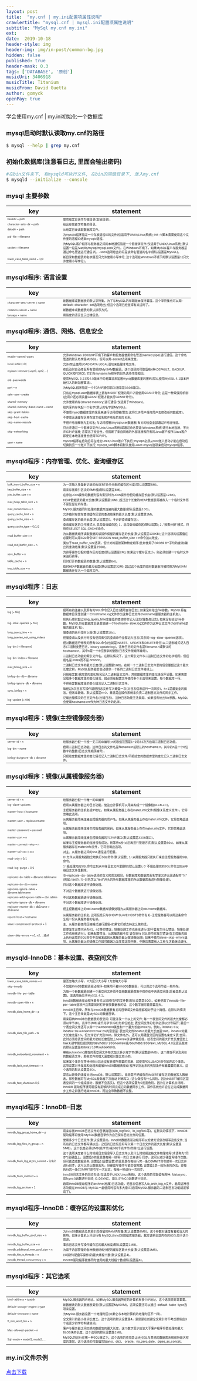 ```yaml
---
layout: post
title:  "my.cnf | my.ini配置项属性说明"
crawlertitle: "mysql.cnf | mysql.ini配置项属性说明"
subtitle: "MySql my.cnf my.ini"
ext:
date:  2019-10-18
header-style: img
header-img: img/in-post/common-bg.jpg
hidden: false
published: true
header-mask: 0.3
tags: ['DATABASE', '原创']
musicUri: 3406918
musicTitle: Titanium
musicFrom: David Guetta
author: gomyck
openPay: true
---
```


学会使用my.cnf  \| my.ini初始化一个数据库

<style>
  table  th:nth-of-type(1) {width: 30%;text-align: center}
  table  th:nth-of-type(2) {width: 70%;text-align: center}
  table  td:nth-of-type(1) {width: 30%;text-align: left;font-size:7px}
  table  td:nth-of-type(2) {width: 70%;text-align: left;font-size:8px}
</style>

### mysql启动时默认读取my.cnf的路径
```bash
$ mysql --help | grep my.cnf
```

### 初始化数据库(注意看日志, 里面会输出密码)
```bash
#在bin文件夹下, 有mysqld可执行文件, 在bin的同级目录下, 放入my.cnf
$ mysqld --initialize --console
```

### mysql 主要参数

key|statement
---|---
basedir = path|使用给定目录作为根目录(安装目录)。
character-sets-dir = path|给出存放着字符集的目录。
datadir = path|从给定目录读取数据库文件。
pid-file = filename|为mysqld程序指定一个存放进程ID的文件(仅适用于UNIX/Linux系统); Init-V脚本需要使用这个文件里的进程ID结束mysqld进程。
socket = filename|为MySQL客户程序与服务器之间的本地通信指定一个套接字文件(仅适用于UNIX/Linux系统; 默认设置一般是/var/lib/mysql/mysql.sock文件)。在Windows环境下，如果MySQL客户与服务器是通过命名管道进行通信 的，–sock选项给出的将是该命名管道的名字(默认设置是MySQL)。
lower_case_table_name = 1/0|新目录和数据表的名字是否只允许使用小写字母; 这个选项在Windows环境下的默认设置是1(只允许使用小写字母)。

### mysqld程序: 语言设置

key|statement
---|---
character-sets-server = name|新数据库或数据表的默认字符集。为了与MySQL的早期版本保持兼容，这个字符集也可以用–default-character-set选项给出; 但这个选项已经显得有点过时了。
collation-server = name|新数据库或数据表的默认排序方式。
lanuage = name|用指定的语言显示出错信息。

### mysqld程序: 通信、网络、信息安全

key|statement
---|---
enable-named-pipes|允许Windows 2000/XP环境下的客户和服务器使用命名管道(named pipe)进行通信。这个命名管道的默认名字是MySQL，但可以用–socket选项来改变。
local-infile [=0]|允许/禁止使用LOAD DATA LOCAL语句来处理本地文件。
myisam-recover [=opt1, opt2, ...]|在启动时自动修复所有受损的MyISAM数据表。这个选项的可取值有4种:DEFAULT、BACKUP、QUICK和FORCE; 它们与myisamchk程序的同名选项作用相同。
old-passwords|使用MySQL 3.23和4.0版本中的老算法来加密mysql数据库里的密码(默认使用MySQL 4.1版本开始引入的新加密算法)。
port = n|为MySQL程序指定一个TCP/IP通信端口(通常是3306端口)。
safe-user-create|只有在mysql.user数据库表上拥有INSERT权限的用户才能使用GRANT命令; 这是一种双保险机制(此用户还必须具备GRANT权限才能执行GRANT命令)。
shared-memory|允许使用内存(shared memory)进行通信(仅适用于Windows)。
shared-memory-base-name = name|给共享内存块起一个名字(默认的名字是MySQL)。
skip-grant-tables|不使用mysql数据库里的信息来进行访问控制(警告:这将允许用户任何用户去修改任何数据库)。
skip-host-cache|不使用高速缓存区来存放主机名和IP地址的对应关系。
skip-name-resovle|不把IP地址解析为主机名; 与访问控制(mysql.user数据表)有关的检查全部通过IP地址行进。
skip-networking|只允许通过一个套接字文件(Unix/Linux系统)或通过命名管道(Windows系统)进行本地连接，不允许ICP/IP连接; 这提高了安全性，但阻断了来自网络的外部连接和所有的Java客户程序(Java客户即使在本地连接里也使用TCP/IP)。
user = name|mysqld程序在启动后将在给定UNIX/Linux账户下执行; mysqld必须从root账户启动才能在启动后切换到另一个账户下执行; mysqld_safe脚本将默认使用–user=mysql选项来启动mysqld程序。

### mysqld程序：内存管理、优化、查询缓存区

key|statement
---|---
bulk_insert_buffer_size = n	|为一次插入多条新记录的INSERT命令分配的缓存区长度(默认设置是8M)。
key_buffer_size = n	|用来存放索引区块的RMA值(默认设置是8M)。
join_buffer_size = n	|在参加JOIN操作的数据列没有索引时为JOIN操作分配的缓存区长度(默认设置是128K)。
max_heap_table_size = n	|HEAP数据表的最大长度(默认设置是16M); 超过这个长度的HEAP数据表将被存入一个临时文件而不是驻留在内存里。
max_connections = n	|MySQL服务器同时处理的数据库连接的最大数量(默认设置是100)。
query_cache_limit = n	|允许临时存放在查询缓存区里的查询结果的最大长度(默认设置是1M)。
query_cache_size = n	|查询缓存区的最大长度(默认设置是0，不开辟查询缓存区)。
query_cache_type = 0/1/2	|查询缓存区的工作模式:0, 禁用查询缓存区; 1，启用查询缓存区(默认设置); 2，”按需分配”模式，只响应SELECT SQL_CACHE命令。
read_buffer_size = n	|为从数据表顺序读取数据的读操作保留的缓存区的长度(默认设置是128KB); 这个选项的设置值在必要时可以用SQL命令SET SESSION read_buffer_size = n命令加以改变。
read_rnd_buffer_size = n	|类似于read_buffer_size选项，但针对的是按某种特定顺序(比如使用了ORDER BY子句的查询)输出的查询结果(默认设置是256K)。
sore_buffer = n	|为排序操作分配的缓存区的长度(默认设置是2M); 如果这个缓存区太小，则必须创建一个临时文件来进行排序。
table_cache = n	|同时打开的数据表的数量(默认设置是64)。
tmp_table_size = n	|临时HEAP数据表的最大长度(默认设置是32M); 超过这个长度的临时数据表将被转换为MyISAM数据表并存入一个临时文件。

### mysqld程序：日志

key|statement
---|---
log [= file]	|把所有的连接以及所有的SQL命令记入日志(通用查询日志); 如果没有给出file参数，MySQL将在数据库目录里创建一个hostname.log文件作为这种日志文件(hostname是服务器的主机名)。
log-slow-queries [= file]	|把执行用时超过long_query_time变量值的查询命令记入日志(慢查询日志); 如果没有给出file参数，MySQL将在数据库目录里创建一个hostname-slow.log文件作为这种日志文件(hostname是服务器主机 名)。
long_query_time = n	|慢查询的执行用时上限(默认设置是10s)。
long_queries_not_using_indexs	|把慢查询以及执行时没有使用索引的查询命令全都记入日志(其余同–log-slow-queries选项)。
log-bin [= filename]	|把对数据进行修改的所有SQL命令(也就是INSERT、UPDATE和DELETE命令)以二进制格式记入日志(二进制变更日志，binary update log)。这种日志的文件名是filename.n或默认的hostname.n，其中n是一个6位数字的整数(日志文件按顺序编号)。
log-bin-index = filename	|二进制日志功能的索引文件名。在默认情况下，这个索引文件与二进制日志文件的名字相同，但后缀名是.index而不是.nnnnnn。
max_binlog_size = n	|二进制日志文件的最大长度(默认设置是1GB)。在前一个二进制日志文件里的信息量超过这个最大长度之前，MySQL服务器会自动提供一个新的二进制日志文件接续上。
binlog-do-db = dbname	|只把给定数 据库里的变化情况记入二进制日志文件，其他数据库里的变化情况不记载。如果需要记载多个数据库里的变化情况，就必须在配置文件使用多个本选项来设置，每个数据库一行。
binlog-ignore-db = dbname	|不把给定数据库里的变化情况记入二进制日志文件。
sync_binlog = n	|每经过n次日志写操作就把日志文件写入硬盘一次(对日志信息进行一次同步)。n=1是最安全的做法，但效率最低。默认设置是n=0，意思是由操作系统来负责二进制日志文件的同步工作。
log-update [= file]	|记载出错情况的日志文件名(出错日志)。这种日志功能无法禁用。如果没有给出file参数，MySQL会使用hostname.err作为种日志文件的名字。

### mysqld程序：镜像(主控镜像服务器)

key|statement
---|---
server-id = n	|给服务器分配一个独一无二的ID编号; n的取值范围是1~2的32次方启用二进制日志功能。
log-bin = name	|启用二进制日志功能。这种日志的文件名是filename.n或默认的hostname.n，其中的n是一个6位数字的整数(日志文件顺序编号)。
binlog-do/ignore-db = dbname	|只把给定数据库里的变化情况记入二进制日志文件/不把给定的数据库里的变化记入二进制日志文件。

### mysqld程序：镜像(从属镜像服务器)

key|statement
---|---
server-id = n	|给服务器分配一个唯一的ID编号
log-slave-updates	|启用从属服务器上的日志功能，使这台计算机可以用来构成一个镜像链(A->B->C)。
master-host = hostname	|主控服务器的主机名或IP地址。如果从属服务器上存在mater.info文件(镜像关系定义文件)，它将忽略此选项。
master-user = replicusername	|从属服务器用来连接主控服务器的用户名。如果从属服务器上存在mater.info文件，它将忽略此选项。
master-password = passwd	|从属服务器用来连接主控服务器的密码。如果从属服务器上存在mater.info文件，它将忽略此选项。
master-port = n	|从属服务器用来连接主控服务器的TCP/IP端口(默认设置是3306端口)。
master-connect-retry = n	|如果与主控服务器的连接没有成功，则等待n秒(s)后再进行管理方式(默认设置是60s)。如果从属服务器存在mater.info文件，它将忽略此选项。
master-ssl-xxx = xxx	|对主、从服务器之间的SSL通信进行配置。
read-only = 0/1	|0: 允许从属服务器独立地执行SQL命令(默认设置); 1: 从属服务器只能执行来自主控服务器的SQL命令。
read-log-purge = 0/1	|1: 把处理完的SQL命令立刻从中继日志文件里删除(默认设置); 0: 不把处理完的SQL命令立刻从中继日志文件里删除。
replicate-do-table = dbname.tablename	|与–replicate-do-table选项的含义和用法相同，但数据库和数据库表名字里允许出现通配符”%” (例如: test%.%–对名字以”test”开头的所有数据库里的所以数据库表进行镜像处理)。
replicate-do-db = name	|只对这个数据库进行镜像处理。
replicate-ignore-table = dbname.tablename	|不对这个数据表进行镜像处理。
replicate-wild-ignore-table = dbn.tablen	|不对这些数据表进行镜像处理。
replicate-ignore-db = dbname	|不对这个数据库进行镜像处理。
replicate-rewrite-db = db1name > db2name	|把主控数据库上的db1name数据库镜像处理为从属服务器上的db2name数据库。
report-host = hostname	|从属服务器的主机名; 这项信息只与SHOW SLAVE HOSTS命令有关–主控服务器可以用这条命令生成一份从属服务器的名单。
slave-compressed-protocol = 1	|主、从服务器使用压缩格式进行通信–如果它们都支持这么做的话。
slave-skip-errors = n1, n2, …或all	|即使发生出错代码为n1、n2等的错误，镜像处理工作也继续进行(即不管发生什么错误，镜像处理工作也继续进行)。如果配置得当，从属服务器不应 该在执行 SQL命令时发生错误(在主控服务器上执行出错的SQL命令不会被发送到从属服务器上做镜像处理); 如果不使用slave-skip-errors选项，从属服务器上的镜像工作就可能因为发生错误而中断，中断后需要有人工参与才能继续进行。

### mysqld–InnoDB：基本设置、表空间文件

key|statement
---|---
lower_case_table_names = n| 是否忽略大小写， 0为区分大小写  1为忽略大小写
skip-innodb	|不加载InnoDB数据表驱动程序–如果用不着InnoDB数据表，可以用这个选项节省一些内存。
innodb-file-per-table	|为每一个新数据表创建一个表空间文件而不是把数据表都集中保存在中央表空间里(后者是默认设置)。该选项始见于MySQL 4.1。
innodb-open-file = n	|InnoDB数据表驱动程序最多可以同时打开的文件数(默认设置是300)。如果使用了innodb-file-per-table选项并且需要同时打开很多数据表的话，这个数字很可能需要加大。
innodb_data_home_dir = p	|InnoDB主目录，所有与InnoDB数据表有关的目录或文件路径都相对于这个路径。在默认的情况下，这个主目录就是MySQL的数据目录。
innodb_data_file_path = ts	|用来容纳InnoDB为数据表的表空间: 可能涉及一个以上的文件; 每一个表空间文件的最大长度都必须以字节(B)、兆字节(MB)或千兆字节(GB)为单位给出; 表空间文件的名字必须以分号隔开; 最后一个表空间文件还可以带一个autoextend属性和一个最大长度(max:n)。例如，ibdata1:1G; ibdata2:1G:autoextend:max:2G的意思是: 表空间文件ibdata1的最大长度是1GB，ibdata2的最大长度也是1G，但允许它扩充到2GB。除文件名外，还可以用硬盘分区的设置名来定义表 空间，此时必须给表空间的最大初始长度值加上newraw关键字做后缀，给表空间的最大扩充长度值加上raw关键字做后缀(例如/dev/hdb1: 20Gnewraw或/dev/hdb1:20Graw); MySQL 4.0及更高版本的默认设置是ibdata1:10M:autoextend。
innodb_autoextend_increment = n	|带有autoextend属性的表空间文件每次加大多少兆字节(默认设置是8MB)。这个属性不涉及具体的数据表文件，那些文件的增大速度相对是比较小的。
innodb_lock_wait_timeout = n	|如果某个事务在等待n秒(s)后还没有获得所需要的资源，就使用ROLLBACK命令放弃这个事务。这项设置对于发现和处理未能被InnoDB数据表驱动 程序识别出来的死锁条件有着重要的意义。这个选项的默认设置是50s。
innodb_fast_shutdown 0/1	|是否以最快的速度关闭InnoDB，默认设置是1，意思是不把缓存在INSERT缓存区的数据写入数据表，那些数据将在MySQL服务器下次启动 时再写入 (这么做没有什么风险，因为INSERT缓存区是表空间的一个组成部分，数据不会丢失)。把这个选项设置为0反面危险，因为在计算机关闭时，InnoDB 驱动程序很可能没有足够的时间完成它的数据同步工作，操作系统也许会在它完成数据同步工作之前强行结束InnoDB，而这会导致数据不完整。

### mysqld程序：InnoDB–日志

key|statement
---|---
innodb_log_group_home_dir = p	|用来存放InnoDB日志文件的目录路径(如ib_logfile0、ib_logfile1等)。在默认的情况下，InnoDB驱动程序将使用 MySQL数据目录作为自己保存日志文件的位置。
innodb_log_files_in_group = n	|使用多少个日志文件(默认设置是2)。InnoDB数据表驱动程序将以轮转方式依次填写这些文件; 当所有的日志文件都写满以后，之后的日志信息将写入第一个日志文件的最大长度(默认设置是5MB)。这个长度必须以MB(兆字节)或GB(千兆字节)为单 位进行设置。
innodb_flush_log_at_trx_commit = 0/1/2	|这个选项决定着什么时候把日志信息写入日志文件以及什么时候把这些文件物理地写(术语称为”同步”)到硬盘上。设置值0的意思是每隔一秒写一次日 志并进行 同步，这可以减少硬盘写操作次数，但可能造成数据丢失; 设置值1(设置设置)的意思是在每执行完一条COMMIT命令就写一次日志并进行同步，这可以防止数据丢失，但硬盘写操作可能会很频繁; 设置值2是一般折衷的办法，即每执行完一条COMMIT命令写一次日志，每隔一秒进行一次同步。
innodb_flush_method = x	|InnoDB日志文件的同步办法(仅适用于UNIX/Linux系统)。这个选项的可取值有两种: fdatasync，用fsync()函数进行同步; O_DSYNC，用O_SYNC()函数进行同步。
innodb_log_archive = 1	|启用InnoDB驱动程序的archive(档案)日志功能，把日志信息写入ib_arch_log_n文件。启用这种日志功能在InnoDB与 MySQL一起使用时没有多大意义(启用MySQL服务器的二进制日志功能就足够用了)。

### mysqld程序–InnoDB：缓存区的设置和优化

key|statement
---|---
innodb_log_buffer_pool_size = n	|为InnoDB数据表及其索引而保留的RAM内存量(默认设置是8MB)。这个参数对速度有着相当大的影响，如果计算机上只运行有 MySQL/InnoDB数据库服务器，就应该把全部内存的80%用于这个用途。
innodb_log_buffer_size = n	|事务日志文件写操作缓存区的最大长度(默认设置是1MB)。
innodb_additional_men_pool_size = n	|为用于内部管理的各种数据结构分配的缓存区最大长度(默认设置是1MB)。
innodb_file_io_threads = n	|I/O操作(硬盘写操作)的最大线程个数(默认设置是4)。
innodb_thread_concurrency = n	|InnoDB驱动程序能够同时使用的最大线程个数(默认设置是8)。

### mysqld程序：其它选项

key|statement
---|---
bind-address = ipaddr	|MySQL服务器的IP地址。如果MySQL服务器所在的计算机有多个IP地址，这个选项将非常重要。
default-storage-engine = type	|新数据表的默认数据表类型(默认设置是MyISAM)。这项设置还可以通过–default-table-type选项来设置。
default-timezone = name	|为MySQL服务器设置一个地理时区(如果它与本地计算机的地理时区不一样)。
ft_min_word_len = n	|全文索引的最小单词长度工。这个选项的默认设置是4，意思是在创建全文索引时不考虑那些由3个或更少的字符构建单词。
Max-allowed-packet = n	|客户与服务器之间交换的数据包的最大长度，这个数字至少应该大于客户程序将要处理的最大BLOB块的长度。这个选项的默认设置是1MB。
Sql-mode = model1, mode2, …	|MySQL将运行在哪一种SQL模式下。这个选项的作用是让MySQL与其他的数据库系统保持最大程度的兼容。这个选项的可取值包括ansi、db2、 oracle、no_zero_date、pipes_as_concat。

### my.ini文件示例
<a download href="/img/in-post/resources/res2019-10-18/my.ini" style="color: blue;">点击下载</a>
